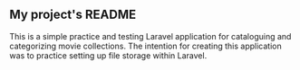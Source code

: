 ## My project's README

This is a simple practice and testing Laravel application for cataloguing and categorizing movie collections. The intention for creating this application was to practice setting up file storage within Laravel.
 




